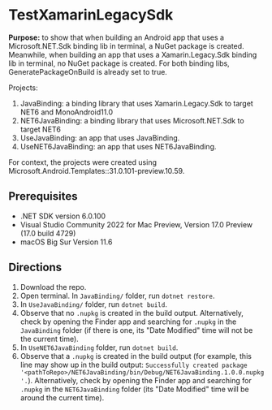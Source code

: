 # TestXamarinLegacySdk
**Purpose:** to show that when building an Android app that uses a Microsoft.NET.Sdk binding lib in terminal, a NuGet package is created. Meanwhile, when building an app that uses a Xamarin.Legacy.Sdk binding lib in terminal, no NuGet package is created. For both binding libs, GeneratePackageOnBuild is already set to true.

Projects:
1. JavaBinding: a binding library that uses Xamarin.Legacy.Sdk to target NET6 and MonoAndroid11.0
2. NET6JavaBinding: a binding library that uses Microsoft.NET.Sdk to target NET6
3. UseJavaBinding: an app that uses JavaBinding. 
4. UseNET6JavaBinding: an app that uses NET6JavaBinding. 

For context, the projects were created using Microsoft.Android.Templates::31.0.101-preview.10.59.

## Prerequisites
- .NET SDK version 6.0.100
- Visual Studio Community 2022 for Mac Preview, Version 17.0 Preview (17.0 build 4729)
- macOS Big Sur Version 11.6

## Directions
1. Download the repo.
2. Open terminal. In `JavaBinding/` folder, run `dotnet restore`.
3. In `UseJavaBinding/` folder, run `dotnet build`.
4. Observe that no `.nupkg` is created in the build output. Alternatively, check by opening the Finder app and searching for `.nupkg` in the `JavaBinding` folder (if there is one, its "Date Modified" time will not be the current time).
5. In `UseNET6JavaBinding` folder, run `dotnet build`.
6. Observe that a `.nupkg` is created in the build output (for example, this line may show up in the build output: `Successfully created package '<pathToRepo>/NET6JavaBinding/bin/Debug/NET6JavaBinding.1.0.0.nupkg'.`). Alternatively, check by opening the Finder app and searching for `.nupkg` in the `NET6JavaBinding` folder (its "Date Modified" time will be around the current time). 
